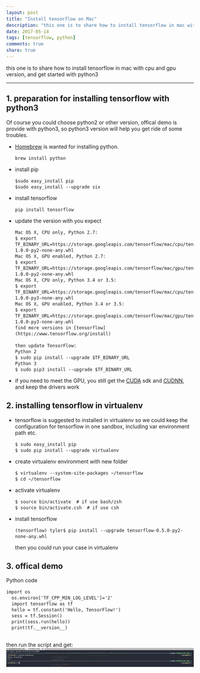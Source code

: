 ```yaml
---
layout: post
title: "Install tensorflow on Mac"
description: "this one is to share how to install tensorflow in mac with cpu and gpu version, and get started with python3"
date: 2017-05-14
tags: [tensorflow, python]
comments: true
share: true
---
```


this one is to share how to install tensorflow in mac with cpu and gpu version, and get started with python3

---

## 1. preparation for installing tensorflow with python3
Of course you could choose python2 or other version, offical demo is provide with python3, so python3 version will help you get ride of some troubles.
* [Homebrew](https://brew.sh/) is wanted for installing python.
  <pre><code>brew install python
  </code></pre>

* install pip
  <pre><code>$sudo easy_install pip
  $sudo easy_install --upgrade six
  </code></pre>

* install tensorflow
  <pre><code>pip install tensorflow
  </code></pre>

* update the version with you expect
  <pre><code>Mac OS X, CPU only, Python 2.7:
  $ export TF_BINARY_URL=https://storage.googleapis.com/tensorflow/mac/cpu/tensorflow-1.0.0-py2-none-any.whl
  Mac OS X, GPU enabled, Python 2.7:
  $ export TF_BINARY_URL=https://storage.googleapis.com/tensorflow/mac/gpu/tensorflow_gpu-1.0.0-py2-none-any.whl
  Mac OS X, CPU only, Python 3.4 or 3.5:
  $ export TF_BINARY_URL=https://storage.googleapis.com/tensorflow/mac/cpu/tensorflow-1.0.0-py3-none-any.whl
  Mac OS X, GPU enabled, Python 3.4 or 3.5:
  $ export TF_BINARY_URL=https://storage.googleapis.com/tensorflow/mac/gpu/tensorflow_gpu-1.0.0-py3-none-any.whl
  find more versions in [tensorflow](https://www.tensorflow.org/install)

  then update TensorFlow:
  Python 2
  $ sudo pip install --upgrade $TF_BINARY_URL
  Python 3
  $ sudo pip3 install --upgrade $TF_BINARY_URL
  </code></pre>

* if you need to meet the GPU, you still get the [CUDA](https://developer.nvidia.com/cuda-toolkit-70) sdk and [CUDNN](https://developer.nvidia.com/rdp/cudnn-archive), and keep the drivers work

## 2. installing tensorflow in virtualenv
* tensorflow is suggested to installed in virtualenv so we could keep the configuration for tensorflow in one sandbox, including var environment path etc.
  <pre><code>$ sudo easy_install pip  
  $ sudo pip install --upgrade virtualenv
  </code></pre>

* create virtualenv environment with new folder
  <pre><code>$ virtualenv --system-site-packages ~/tensorflow
  $ cd ~/tensorflow
  </code></pre>

* activate virtualenv
  <pre><code>$ source bin/activate  # if use bash/zsh
  $ source bin/activate.csh  # if use csh
  </code></pre>

* install tensorflow
  <pre><code>(tensorflow) tyler$ pip install --upgrade tensorflow-0.5.0-py2-none-any.whl
  </code></pre>
  then you could run your case in virtualenv

## 3. offical demo
Python code
  <pre><code>import os
  os.environ['TF_CPP_MIN_LOG_LEVEL']='2'
  import tensorflow as tf
  hello = tf.constant('Hello, TensorFlow!')
  sess = tf.Session()
  print(sess.run(hello))
  print(tf.__version__)
  </code></pre>

then run the script and get:
![Alt text](/images/ss20170514.png)
